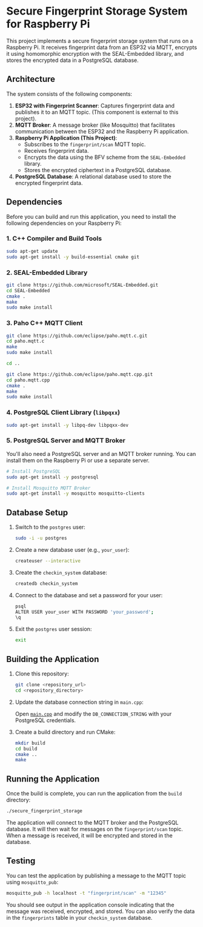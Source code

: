 # Secure Fingerprint Storage System for Raspberry Pi

This project implements a secure fingerprint storage system that runs on a Raspberry Pi. It receives fingerprint data from an ESP32 via MQTT, encrypts it using homomorphic encryption with the SEAL-Embedded library, and stores the encrypted data in a PostgreSQL database.

## Architecture

The system consists of the following components:

1.  **ESP32 with Fingerprint Scanner**: Captures fingerprint data and publishes it to an MQTT topic. (This component is external to this project).
2.  **MQTT Broker**: A message broker (like Mosquitto) that facilitates communication between the ESP32 and the Raspberry Pi application.
3.  **Raspberry Pi Application (This Project)**:
    *   Subscribes to the `fingerprint/scan` MQTT topic.
    *   Receives fingerprint data.
    *   Encrypts the data using the BFV scheme from the `SEAL-Embedded` library.
    *   Stores the encrypted ciphertext in a PostgreSQL database.
4.  **PostgreSQL Database**: A relational database used to store the encrypted fingerprint data.

## Dependencies

Before you can build and run this application, you need to install the following dependencies on your Raspberry Pi:

### 1. C++ Compiler and Build Tools

```bash
sudo apt-get update
sudo apt-get install -y build-essential cmake git
```

### 2. SEAL-Embedded Library

```bash
git clone https://github.com/microsoft/SEAL-Embedded.git
cd SEAL-Embedded
cmake .
make
sudo make install
```

### 3. Paho C++ MQTT Client

```bash
git clone https://github.com/eclipse/paho.mqtt.c.git
cd paho.mqtt.c
make
sudo make install

cd ..

git clone https://github.com/eclipse/paho.mqtt.cpp.git
cd paho.mqtt.cpp
cmake .
make
sudo make install
```

### 4. PostgreSQL Client Library (`libpqxx`)

```bash
sudo apt-get install -y libpq-dev libpqxx-dev
```

### 5. PostgreSQL Server and MQTT Broker

You'll also need a PostgreSQL server and an MQTT broker running. You can install them on the Raspberry Pi or use a separate server.

```bash
# Install PostgreSQL
sudo apt-get install -y postgresql

# Install Mosquitto MQTT Broker
sudo apt-get install -y mosquitto mosquitto-clients
```

## Database Setup

1.  Switch to the `postgres` user:

    ```bash
    sudo -i -u postgres
    ```

2.  Create a new database user (e.g., `your_user`):

    ```bash
    createuser --interactive
    ```

3.  Create the `checkin_system` database:

    ```bash
    createdb checkin_system
    ```

4.  Connect to the database and set a password for your user:

    ```bash
    psql
    ALTER USER your_user WITH PASSWORD 'your_password';
    \q
    ```

5.  Exit the `postgres` user session:

    ```bash
    exit
    ```

## Building the Application

1.  Clone this repository:

    ```bash
    git clone <repository_url>
    cd <repository_directory>
    ```

2.  Update the database connection string in `main.cpp`:

    Open [`main.cpp`](main.cpp:15) and modify the `DB_CONNECTION_STRING` with your PostgreSQL credentials.

3.  Create a build directory and run CMake:

    ```bash
    mkdir build
    cd build
    cmake ..
    make
    ```

## Running the Application

Once the build is complete, you can run the application from the `build` directory:

```bash
./secure_fingerprint_storage
```

The application will connect to the MQTT broker and the PostgreSQL database. It will then wait for messages on the `fingerprint/scan` topic. When a message is received, it will be encrypted and stored in the database.

## Testing

You can test the application by publishing a message to the MQTT topic using `mosquitto_pub`:

```bash
mosquitto_pub -h localhost -t "fingerprint/scan" -m "12345"
```

You should see output in the application console indicating that the message was received, encrypted, and stored. You can also verify the data in the `fingerprints` table in your `checkin_system` database.